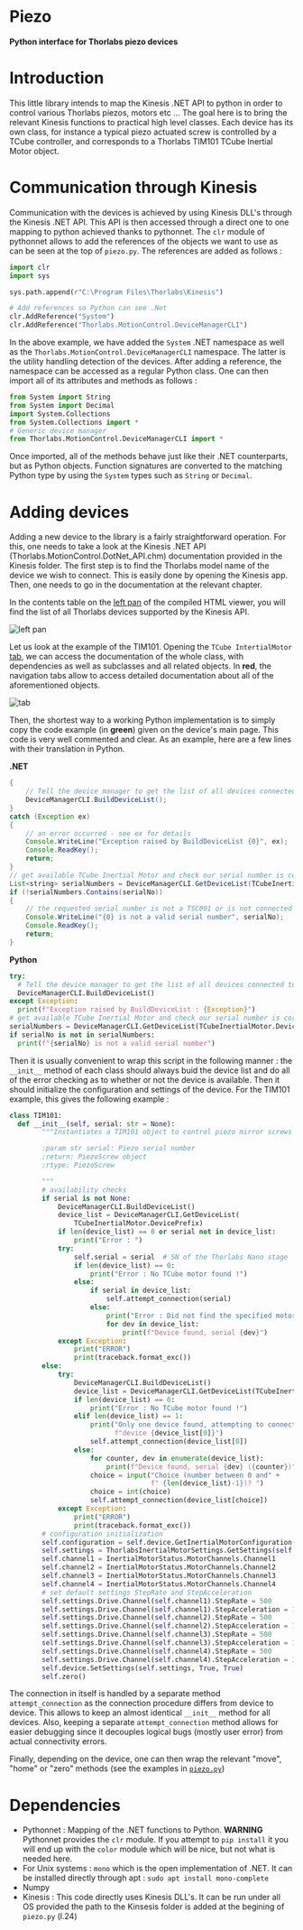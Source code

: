 # Piezo
**Python interface for Thorlabs piezo devices**

Introduction
===============================================

This little library intends to map the Kinesis .NET API to python in order to control various Thorlabs piezos, motors etc ... The goal here is to bring the relevant Kinesis functions to practical high level classes. Each device has its own class, for instance a typical piezo actuated screw is controlled by a TCube controller, and corresponds to a Thorlabs TIM101 TCube Inertial Motor object.

Communication through Kinesis
==========================

Communication with the devices is achieved by using Kinesis DLL's through the Kinesis .NET API. This API is then accessed through a direct one to one mapping to python achieved thanks to pythonnet. The `clr` module of pythonnet allows to add the references of the objects we want to use as can be seen at the top of `piezo.py`. The references are added as follows :
```python
import clr
import sys

sys.path.append(r"C:\Program Files\Thorlabs\Kinesis")

# Add references so Python can see .Net
clr.AddReference("System")
clr.AddReference("Thorlabs.MotionControl.DeviceManagerCLI")
```
In the above example, we have added the `System` .NET namespace as well as the `Thorlabs.MotionControl.DeviceManagerCLI` namespace. The latter is the utility handling detection of the devices. After adding a reference, the namespace can be accessed as a regular Python class. One can then import all of its attributes and methods as follows :

```python
from System import String
from System import Decimal
import System.Collections
from System.Collections import *
# Generic device manager
from Thorlabs.MotionControl.DeviceManagerCLI import *
```

Once imported, all of the methods behave just like their .NET counterparts, but as Python objects. Function signatures are converted to the matching Python type by using the `System` types such as `String` or `Decimal`.

Adding devices
==============

Adding a new device to the library is a fairly straightforward operation. For this, one needs to take a look at the Kinesis .NET API (Thorlabs.MotionControl.DotNet_API.chm) documentation provided in the Kinesis folder. The first step is to find the Thorlabs model name of the device we wish to connect. This is easily done by opening the Kinesis app. Then, one needs to go in the documentation at the relevant chapter.

In the contents table on the [left pan](images/left_pane.png) of the compiled HTML viewer, you will find the list of all Thorlabs devices supported by the Kinesis API.

![left pan](images/left_pane.png)

Let us look at the example of the TIM101. Opening the `TCube IntertialMotor` [tab](images/tim101.png), we can access the documentation of the whole class, with dependencies as well as subclasses and all related objects.  In **red**, the navigation tabs allow to access detailed documentation about all of the aforementioned objects.

![tab](images/tim101.png)

Then, the shortest way to a working Python implementation is to simply copy the code example (in **green**) given on the device's main page. This code is very well commented and clear. As an example, here are a few lines with their translation in Python.

**.NET**
```java
{
    // Tell the device manager to get the list of all devices connected to the computer
    DeviceManagerCLI.BuildDeviceList();
}
catch (Exception ex)
{
    // an error occurred - see ex for details
    Console.WriteLine("Exception raised by BuildDeviceList {0}", ex);
    Console.ReadKey();
    return;
}
// get available TCube Inertial Motor and check our serial number is correct
List<string> serialNumbers = DeviceManagerCLI.GetDeviceList(TCubeInertialMotor.DevicePrefix);
if (!serialNumbers.Contains(serialNo))
{
    // the requested serial number is not a TSC001 or is not connected
    Console.WriteLine("{0} is not a valid serial number", serialNo);
    Console.ReadKey();
    return;
}

```

**Python**

```python
try:
  # Tell the device manager to get the list of all devices connected to the computer
  DeviceManagerCLI.BuildDeviceList()
except Exception:
  print(f"Exception raised by BuildDeviceList : {Exception}")
# get available TCube Inertial Motor and check our serial number is correct
serialNumbers = DeviceManagerCLI.GetDeviceList(TCubeInertialMotor.DevicePrefix)
if serialNo is not in serialNumbers:
  print(f"{serialNo} is not a valid serial number")
```

Then it is usually convenient to wrap this script in the following manner : the `__init__` method of each class should always buid the device list and do all of the error checking as to whether or not the device is available. Then it should initialize the configuration and settings of the device. For the TIM101 example, this gives the following example :

```python
class TIM101:
  def __init__(self, serial: str = None):
        """Instantiates a TIM101 object to control piezo mirror screws

        :param str serial: Piezo serial number
        :return: PiezoScrew object
        :rtype: PiezoScrew

        """
        # availability checks
        if serial is not None:
            DeviceManagerCLI.BuildDeviceList()
            device_list = DeviceManagerCLI.GetDeviceList(
                TCubeInertialMotor.DevicePrefix)
            if len(device_list) == 0 or serial not in device_list:
                print("Error : ")
            try:
                self.serial = serial  # SN of the Thorlabs Nano stage
                if len(device_list) == 0:
                    print("Error : No TCube motor found !")
                else:
                    if serial in device_list:
                        self.attempt_connection(serial)
                    else:
                        print("Error : Did not find the specified motor ")
                        for dev in device_list:
                            print(f"Device found, serial {dev}")
            except Exception:
                print("ERROR")
                print(traceback.format_exc())
        else:
            try:
                DeviceManagerCLI.BuildDeviceList()
                device_list = DeviceManagerCLI.GetDeviceList(TCubeInertialMotor.DevicePrefix)
                if len(device_list) == 0:
                    print("Error : No TCube motor found !")
                elif len(device_list) == 1:
                    print("Only one device found, attempting to connect to " +
                          f"device {device_list[0]}")
                    self.attempt_connection(device_list[0])
                else:
                    for counter, dev in enumerate(device_list):
                        print(f"Device found, serial {dev} ({counter})")
                    choice = input("Choice (number between 0 and" +
                                   f" {len(device_list)-1})? ")
                    choice = int(choice)
                    self.attempt_connection(device_list[choice])
            except Exception:
                print("ERROR")
                print(traceback.format_exc())
        # configuration initialization
        self.configuration = self.device.GetInertialMotorConfiguration(self.serial)
        self.settings = ThorlabsInertialMotorSettings.GetSettings(self.configuration)
        self.channel1 = InertialMotorStatus.MotorChannels.Channel1
        self.channel2 = InertialMotorStatus.MotorChannels.Channel2
        self.channel3 = InertialMotorStatus.MotorChannels.Channel3
        self.channel4 = InertialMotorStatus.MotorChannels.Channel4
        # set default settings StepRate and StepAcceleration
        self.settings.Drive.Channel(self.channel1).StepRate = 500
        self.settings.Drive.Channel(self.channel1).StepAcceleration = 100000
        self.settings.Drive.Channel(self.channel2).StepRate = 500
        self.settings.Drive.Channel(self.channel2).StepAcceleration = 100000
        self.settings.Drive.Channel(self.channel3).StepRate = 500
        self.settings.Drive.Channel(self.channel3).StepAcceleration = 100000
        self.settings.Drive.Channel(self.channel4).StepRate = 500
        self.settings.Drive.Channel(self.channel4).StepAcceleration = 100000
        self.device.SetSettings(self.settings, True, True)
        self.zero()
```

The connection in itself is handled by a separate method `attempt_connection` as the connection procedure differs from device to device. This allows to keep an almost identical `__init__` method for all devices. Also, keeping a separate `attempt_connection` method allows for easier debugging since it decouples logical bugs (mostly user error) from actual connectivity errors.

Finally, depending on the device, one can then wrap the relevant "move", "home" or "zero" methods (see the examples in [`piezo.py`](piezo.py))


Dependencies
============
* Pythonnet : Mapping of the .NET functions to Python. **WARNING** Pythonnet provides the `clr` module. If you attempt to `pip install` it you will end up with the `color` module which will be nice, but not what is needed here.
* For Unix systems : `mono` which is the open implementation of .NET. It can be installed directly through apt : `sudo apt install mono-complete`
* Numpy
* Kinesis : This code directly uses Kinesis DLL's. It can be run under all OS provided the path to the Kinsesis folder is added at the begining of `piezo.py` (l.24)
